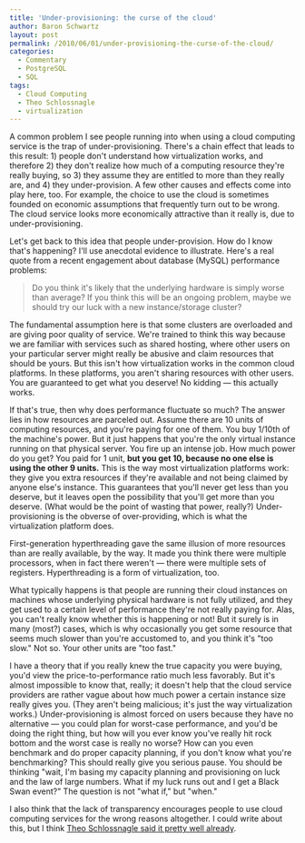 ```yaml
---
title: 'Under-provisioning: the curse of the cloud'
author: Baron Schwartz
layout: post
permalink: /2010/06/01/under-provisioning-the-curse-of-the-cloud/
categories:
  - Commentary
  - PostgreSQL
  - SQL
tags:
  - Cloud Computing
  - Theo Schlossnagle
  - virtualization
---
```

A common problem I see people running into when using a cloud computing service is the trap of under-provisioning. There's a chain effect that leads to this result: 1) people don't understand how virtualization works, and therefore 2) they don't realize how much of a computing resource they're really buying, so 3) they assume they are entitled to more than they really are, and 4) they under-provision. A few other causes and effects come into play here, too. For example, the choice to use the cloud is sometimes founded on economic assumptions that frequently turn out to be wrong. The cloud service looks more economically attractive than it really is, due to under-provisioning.

Let's get back to this idea that people under-provision. How do I know that's happening? I'll use anecdotal evidence to illustrate. Here's a real quote from a recent engagement about database (MySQL) performance problems:

> Do you think it's likely that the underlying hardware is simply worse than average? If you think this will be an ongoing problem, maybe we should try our luck with a new instance/storage cluster?

The fundamental assumption here is that some clusters are overloaded and are giving poor quality of service. We're trained to think this way because we are familiar with services such as shared hosting, where other users on your particular server might really be abusive and claim resources that should be yours. But this isn't how virtualization works in the common cloud platforms. In these platforms, you aren't sharing resources with other users. You are guaranteed to get what you deserve! No kidding &#8212; this actually works.

If that's true, then why does performance fluctuate so much? The answer lies in how resources are parceled out. Assume there are 10 units of computing resources, and you're paying for one of them. You buy 1/10th of the machine's power. But it just happens that you're the only virtual instance running on that physical server. You fire up an intense job. How much power do you get? You paid for 1 unit, **but you get 10, because no one else is using the other 9 units.** This is the way most virtualization platforms work: they give you extra resources if they're available and not being claimed by anyone else's instance. This guarantees that you'll never get less than you deserve, but it leaves open the possibility that you'll get more than you deserve. (What would be the point of wasting that power, really?) Under-provisioning is the obverse of over-providing, which is what the virtualization platform does.

First-generation hyperthreading gave the same illusion of more resources than are really available, by the way. It made you think there were multiple processors, when in fact there weren't &#8212; there were multiple sets of registers. Hyperthreading is a form of virtualization, too.

What typically happens is that people are running their cloud instances on machines whose underlying physical hardware is not fully utilized, and they get used to a certain level of performance they're not really paying for. Alas, you can't really know whether this is happening or not! But it surely is in many (most?) cases, which is why occasionally you get some resource that seems much slower than you're accustomed to, and you think it's "too slow." Not so. Your other units are "too fast."

I have a theory that if you really knew the true capacity you were buying, you'd view the price-to-performance ratio much less favorably. But it's almost impossible to know that, really; it doesn't help that the cloud service providers are rather vague about how much power a certain instance size really gives you. (They aren't being malicious; it's just the way virtualization works.) Under-provisioning is almost forced on users because they have no alternative &#8212; you could plan for worst-case performance, and you'd be doing the right thing, but how will you ever know you've really hit rock bottom and the worst case is really no worse? How can you even benchmark and do proper capacity planning, if you don't know what you're benchmarking? This should really give you serious pause. You should be thinking "wait, I'm basing my capacity planning and provisioning on luck and the law of large numbers. What if my luck runs out and I get a Black Swan event?" The question is not "what if," but "when."

I also think that the lack of transparency encourages people to use cloud computing services for the wrong reasons altogether. I could write about this, but I think [Theo Schlossnagle said it pretty well already][1].

 [1]: http://lethargy.org/~jesus/writes/thoughts-on-the-cloud
